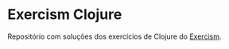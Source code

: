 # Exercism Clojure

Repositório com soluções dos exercícios de Clojure do [Exercism](https://exercism.org/tracks/clojure).
